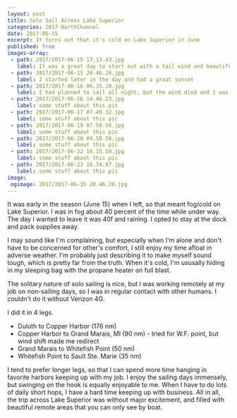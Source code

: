 ```yaml
---
layout: post
title: Solo Sail Across Lake Superior
categories: 2017-NorthChannel
date: 2017-06-15
excerpt: It turns out that it's cold on Lake Superior in June
published: true
images-array:
 - path: 2017/2017-06-15 17.13.43.jpg
   label: It was a great day to start out with a tail wind and beautiful skies
 - path: 2017/2017-06-15 20.46.20.jpg
   label: I started later in the day and had a great sunset
 - path: 2017/2017-06-16 06.35.10.jpg
   label: I had planned to sail all night, but the wind died and I was only a couple miles from Sand Island, so I pulled in and slept a few hours
 - path: 2017/2017-06-16 14.46.23.jpg
   label: some stuff about this pic
 - path: 2017/2017-06-17 07.49.32.jpg
   label: some stuff about this pic
 - path: 2017/2017-06-19 07.50.50.jpg
   label: some stuff about this pic
 - path: 2017/2017-06-20 09.50.58.jpg
   label: some stuff about this pic
 - path: 2017/2017-06-22 16.15.59.jpg
   label: some stuff about this pic
 - path: 2017/2017-06-23 18.34.07.jpg
   label: some stuff about this pic
image:
 ogimage: 2017/2017-06-15 20.46.20.jpg
---
```

 
It was early in the season (June 15) when I left, so that meant fog/cold on Lake Superior. I was in fog about 40 percent of the time while under way. The day I wanted to leave it was 40f and raining. I opted to stay at the dock and pack supplies away.

I may sound like I'm complaining, but especially when I'm alone and don't have to be concerned for other's comfort, I still enjoy my time afloat in adverse weather. I'm probably just describing it to make myself sound tough, which is pretty far from the truth. When it's cold, I'm ususally hiding in my sleeping bag with the propane heater on full blast.

The solitary nature of solo sailing is nice, but I was working remotely at my job on non-sailing days, so I was in regular contact with other humans. I couldn't do it without Verizon 4G.

I did it in 4 legs. 

- Duluth to Copper Harbor (176 nm)
- Copper Harbor to Grand Marais, MI (90 nm) - tried for W.F. point, but wind shift made me redirect
- Grand Marais to Whitefish Point (50 nm)
- Whitefish Point to Sault Ste. Marie (35 nm)

I tend to prefer longer legs, so that I can spend more time hanging in favorite harbors keeping up with my job. I enjoy the sailing days immensely, but swinging on the hook is equally enjoyable to me. When I have to do lots of daily short hops, I have a hard time keeping up with business. All in all, the trip across Lake Superior was without major excitement, and filled with beautiful remote areas that you can only see by boat. 




